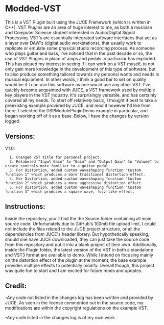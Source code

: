 # Modded-VST

This is a VST Plugin built using the JUCE Framework (which is written in C++).  VST Plugins are an area of huge interest to me, as both a musician and Computer Science student interested in Audio/Digital Signal Processing.  VST's are essentially integrated software interfaces that act as a layer over DAW's (digital audio workstations), that usually work to replicate or emulate some physical studio recording process.  As someone who plays guitar and bass, I've noticed that in the past decade or so, the use of VST Plugins in place of amps and pedals in particular has exploded.  This has piqued my interest in seeing if I can work on a VST myself, to not only gain more knowledge in the development of this type of software, but to also produce something tailored towards my personal wants and needs in musical equipment.  In other words, I think a good bar to set on quality would be if I can use this software as one would use any other VST.  I've quickly become acquainted with JUCE, a VST framework used by multiple key players in the VST industry.  It's surprisingly versatile, and has certainly covered all my needs.  To start off relatively basic, I thought it best to take a preexisting example provided by JUCE, and mod it however I'd like from there.  I selected the DSPModulePluginDemo example in particular, and began working off of it as a base.  Below, I have the changes by version logged:

Versions:
-------------------------------------------------------
V1.0: 

      1. Changed VST title for personal project.
      2. Relabeled "Input Gain" to "Gain" and "Output Gain" to "Volume" to create controls more familiar to a guitar pedal
      3. For Distortion, added custom waveshaping function "Custom function 1" which produces a more traditional distortion effect.
      4. For Distortion, added custom waveshaping function "Custom function 2" which produces a more aggressive distortion effect.
      5. For Distortion, added custom waveshaping function "Custom function 3" which produces a square wave, fuzz-like effect.

Instructions:
-

Inside the repository, you'll find the the Source folder containing all main source code.  Unfortunately due to GitHub's 100mb file upload limit, I could not include the files related to the JUCE project structure, or all the dependencies from JUCE's header library.  But hypothetically speaking, should one have JUCE downloaded, they can just take the source code from this repository and put it into a blank project of their own.  Additionally, inside the Plugin folder, the latest version of the VST in both a standalone and VST3 format are available to demo.  While I intend on focusing mainly on the distortion effect of the plugin at the moment, the base example provides multiple effects to potentially modify.  Overall though, this project was quite fun to start and I am excited for future mods and updates.

Credit: 
-
-Any code not listed in the changes log has been written and provided by JUCE.  As seen in the license commented out in the source code, my modifications are within the copyright regulations on the example VST.

-Any code listed in the changes log is of my own work.
